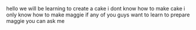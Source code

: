 hello we will be learning to create a cake 
 i dont know how to  make cake i only know how to make maggie if any of you  guys want to learn to prepare maggie you can ask me 

